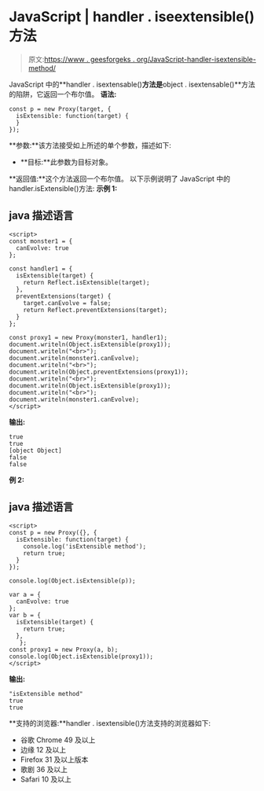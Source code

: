 # JavaScript | handler . iseextensible()方法

> 原文:[https://www . geesforgeks . org/JavaScript-handler-isextensible-method/](https://www.geeksforgeeks.org/javascript-handler-isextensible-method/)

JavaScript 中的**handler . isextensable()**方法是**object . isextensable()**方法的陷阱，它返回一个布尔值。
**语法:**

```
const p = new Proxy(target, {
  isExtensible: function(target) {
  }
});
```

**参数:**该方法接受如上所述的单个参数，描述如下:

*   **目标:**此参数为目标对象。

**返回值:**这个方法返回一个布尔值。
以下示例说明了 JavaScript 中的 handler.isExtensible()方法:
**示例 1:**

## java 描述语言

```
<script>
const monster1 = {
  canEvolve: true
};

const handler1 = {
  isExtensible(target) {
    return Reflect.isExtensible(target);
  },
  preventExtensions(target) {
    target.canEvolve = false;
    return Reflect.preventExtensions(target);
  }
};

const proxy1 = new Proxy(monster1, handler1);
document.writeln(Object.isExtensible(proxy1));
document.writeln("<br>");
document.writeln(monster1.canEvolve);
document.writeln("<br>");
document.writeln(Object.preventExtensions(proxy1));
document.writeln("<br>");
document.writeln(Object.isExtensible(proxy1));
document.writeln("<br>");
document.writeln(monster1.canEvolve); 
</script>
```

**输出:**

```
true
true
[object Object]
false
false
```

**例 2:**

## java 描述语言

```
<script>
const p = new Proxy({}, {
  isExtensible: function(target) {
    console.log('isExtensible method');
    return true;
  }
});

console.log(Object.isExtensible(p));

var a = { 
  canEvolve: true 
}; 
var b = {  
  isExtensible(target) { 
    return true; 
  }, 
   }; 
const proxy1 = new Proxy(a, b); 
console.log(Object.isExtensible(proxy1));
</script>
```

**输出:**

```
"isExtensible method"
true
true
```

**支持的浏览器:**handler . isextensible()方法支持的浏览器如下:

*   谷歌 Chrome 49 及以上
*   边缘 12 及以上
*   Firefox 31 及以上版本
*   歌剧 36 及以上
*   Safari 10 及以上